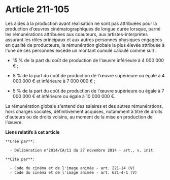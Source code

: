 # Article 211-105

Les aides à la production avant réalisation ne sont pas attribuées pour la production d'œuvres cinématographiques de longue
durée lorsque, parmi les rémunérations attribuées aux coauteurs, aux artistes-interprètes assurant les rôles principaux et
aux autres personnes physiques engagées en qualité de producteurs, la rémunération globale la plus élevée attribuée à l'une
de ces personnes excède un montant cumulé calculé comme suit :

- 15 % de la part du coût de production de l'œuvre inférieure à 4 000 000 € ;

- 8 % de la part du coût de production de l'œuvre supérieure ou égale à 4 000 000 € et inférieure à 7 000 000 € ;

- 5 % de la part du coût de production de l'œuvre supérieure ou égale à 7 000 000 € et inférieure ou égale à 10 000 000 €. 

La rémunération globale s'entend des salaires et des autres rémunérations, hors charges sociales, définitivement acquises,
notamment à titre de droits d'auteurs ou de droits voisins, au moment de la mise en production de l'œuvre.

**Liens relatifs à cet article**

	**Créé par**:

	  - Délibération n°2014/CA/11 du 27 novembre 2014 - art., v. init.

	**Cité par**:

	  - Code du cinéma et de l'image animée - art. 221-14 (V)
	  - Code du cinéma et de l'image animée - art. 621-4-1 (V)
